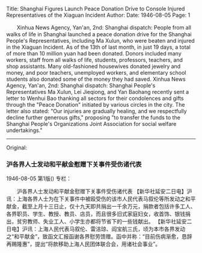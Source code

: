 Title: Shanghai Figures Launch Peace Donation Drive to Console Injured Representatives of the Xiaguan Incident
Author:
Date: 1946-08-05
Page: 1

　　Xinhua News Agency, Yan'an, 2nd: Shanghai dispatch: People from all walks of life in Shanghai launched a peace donation drive for the Shanghai People's Representatives, including Ma Xulun, who were beaten and injured in the Xiaguan Incident. As of the 13th of last month, in just 19 days, a total of more than 10 million yuan had been donated. Donors included many workers, staff from all walks of life, students, professors, teachers, and shop assistants. Many old-fashioned housewives donated jewelry and money, and poor teachers, unemployed workers, and elementary school students also donated some of the money they had saved.
    Xinhua News Agency, Yan'an, 2nd: Shanghai dispatch: Shanghai People's Representatives Ma Xulun, Lei Jieqiong, and Yan Baohang recently sent a letter to Wenhui Bao thanking all sectors for their condolences and gifts through the "Peace Donation" initiated by various circles in the city. The letter also stated: "Our injuries are gradually healing, and we respectfully decline further generous gifts," proposing "to transfer the funds to the Shanghai People's Organizations Joint Association for social welfare undertakings."



<hr /> 

Original: 


### 沪各界人士发动和平献金慰赠下关事件受伤诸代表

1946-08-05
第1版()
专栏：

　　沪各界人士发动和平献金慰赠下关事件受伤诸代表
    【新华社延安二日电】沪讯：上海各界人士为在下关事件中被殴受伤的该市人民代表马叙伦等所发动之和平献金，截至上月十三日止，仅十九天即共捐出一千余万元，捐款者包括许多工人、各界职员、学生、教授、教员、店员，而且很多旧式家庭妇女，收首饰、银钱捐出，贫穷教师、失业工人、小学生亦都将节省下的一些钱献出。
    【新华社延安二日电】沪讯：上海人民代表马叙伦、雷洁琼、阎宝航三氏，顷为本市各界发动之“和平献金”，致函文汇报函谢各界慰劳馈赠。函中并称：“目前伤病渐愈，恳辞再赐隆惠”，提出“将款移助上海人民团体联合会，用诸社会事业”。
